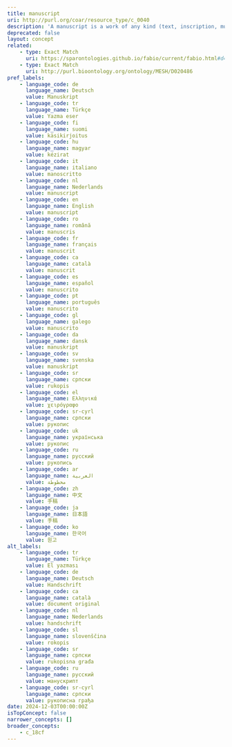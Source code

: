 ```yaml
---
title: manuscript
uri: http://purl.org/coar/resource_type/c_0040
description: 'A manuscript is a work of any kind (text, inscription, music score, map, etc.) written entirely by hand. [Source: https://products.abc-clio.com/ODLIS/odlis_m.aspx]'
deprecated: false
layout: concept
related:
    - type: Exact Match
      uri: https://sparontologies.github.io/fabio/current/fabio.html#d4e4043
    - type: Exact Match
      uri: http://purl.bioontology.org/ontology/MESH/D020486
pref_labels:
    - language_code: de
      language_name: Deutsch
      value: Manuskript
    - language_code: tr
      language_name: Türkçe
      value: Yazma eser
    - language_code: fi
      language_name: suomi
      value: käsikirjoitus
    - language_code: hu
      language_name: magyar
      value: kézirat
    - language_code: it
      language_name: italiano
      value: manoscritto
    - language_code: nl
      language_name: Nederlands
      value: manuscript
    - language_code: en
      language_name: English
      value: manuscript
    - language_code: ro
      language_name: română
      value: manuscris
    - language_code: fr
      language_name: français
      value: manuscrit
    - language_code: ca
      language_name: català
      value: manuscrit
    - language_code: es
      language_name: español
      value: manuscrito
    - language_code: pt
      language_name: português
      value: manuscrito
    - language_code: gl
      language_name: galego
      value: manuscrito
    - language_code: da
      language_name: dansk
      value: manuskript
    - language_code: sv
      language_name: svenska
      value: manuskript
    - language_code: sr
      language_name: српски
      value: rukopis
    - language_code: el
      language_name: Ελληνικά
      value: χειρόγραφο
    - language_code: sr-cyrl
      language_name: српски
      value: рукопис
    - language_code: uk
      language_name: українська
      value: рукопис
    - language_code: ru
      language_name: русский
      value: рукопись
    - language_code: ar
      language_name: العربية
      value: مخطوطة
    - language_code: zh
      language_name: 中文
      value: 手稿
    - language_code: ja
      language_name: 日本語
      value: 手稿
    - language_code: ko
      language_name: 한국어
      value: 원고
alt_labels:
    - language_code: tr
      language_name: Türkçe
      value: El yazması
    - language_code: de
      language_name: Deutsch
      value: Handschrift
    - language_code: ca
      language_name: català
      value: document original
    - language_code: nl
      language_name: Nederlands
      value: handschrift
    - language_code: sl
      language_name: slovenščina
      value: rokopis
    - language_code: sr
      language_name: српски
      value: rukopisna građa
    - language_code: ru
      language_name: русский
      value: манускрипт
    - language_code: sr-cyrl
      language_name: српски
      value: рукописна грађа
date: 2024-12-03T00:00:00Z
isTopConcept: false
narrower_concepts: []
broader_concepts:
    - c_18cf
---
```



